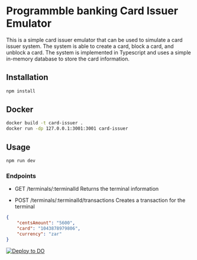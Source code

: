 # Programmble banking Card Issuer Emulator

This is a simple card issuer emulator that can be used to simulate a card issuer system. The system is able to create a card, block a card, and unblock a card. The system is implemented in Typescript and uses a simple in-memory database to store the card information.

## Installation

```bash
npm install
```

## Docker
    
```bash
docker build -t card-issuer .
docker run -dp 127.0.0.1:3001:3001 card-issuer
```

## Usage

```bash
npm run dev
```
### Endpoints
- GET /terminals/:terminalId
Returns the terminal information

- POST /terminals/:terminalId/transactions
Creates a transaction for the terminal
```json
{
    "centsAmount": "5600",
    "card": "1043878979806",
    "currency": "zar"
}
```
[![Deploy to DO](https://www.deploytodo.com/do-btn-blue.svg)](https://cloud.digitalocean.com/apps/new?repo=https://github.com/devinpearson/programmable-banking-card-issuer/tree/develop)